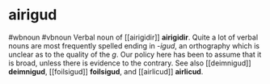 # airigud
#wbnoun
#vbnoun
Verbal noun of [[airigidir]] **airigidir**. Quite a lot of verbal nouns are most frequently spelled ending in -*igud*, an orthography which is unclear as to the quality of the *g*. Our policy here has been to assume that it is broad, unless there is evidence to the contrary. See also [[deimnigud]] **deimnigud**, [[foilsigud]] **foilsigud**, and [[airlicud]] **airlicud**.